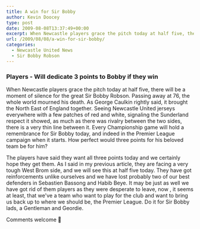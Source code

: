 ```yaml
---
title: A win for Sir Bobby
author: Kevin Doocey
type: post
date: 2009-08-08T13:37:49+00:00
excerpt: When Newcastle players grace the pitch today at half five, there will be a moment of silence for the great Sir Bobby Robson. Passing away at
url: /2009/08/08/a-win-for-sir-bobby/
categories:
  - Newcastle United News
  - Sir Bobby Robson
---
```

### Players - Will dedicate 3 points to Bobby if they win

When Newcastle players grace the pitch today at half five, there will be a moment of silence for the great Sir Bobby Robson. Passing away at 76, the whole world mourned his death. As  George Caulkin rightly said, it brought the North East of England together. Seeing Newcastle United jerseys everywhere with a few patches of red and white, signaling the Sunderland respect it showed, as much as there was rivalry between the two sides, there is a very thin line between it. Every Championship game will hold a remembrance for Sir Bobby today, and indeed in the Premier League campaign when it starts. How perfect would three points for his beloved team be for him?

The players have said they want all three points today and we certainly hope they get them. As I said in my previous article, they are facing a very tough West Brom side, and we will see this at half five today. They have got reinforcements unlike ourselves and we have lost probably two of our best defenders in Sebastien Bassong and Habib Beye. It may be just as well we have got rid of them players as they were desperate to leave, now , it seems at least, that we've a team who want to play for the club and want to bring us back up to where we should be, the Premier League. Do it for Sir Bobby lads, a Gentleman and Geordie.

Comments welcome 🙂
